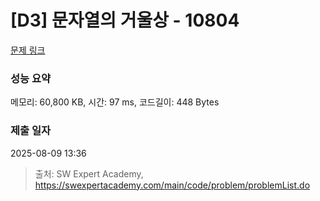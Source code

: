 # [D3] 문자열의 거울상 - 10804 

[문제 링크](https://swexpertacademy.com/main/code/problem/problemDetail.do?contestProbId=AXTC0x16D8EDFASe) 

### 성능 요약

메모리: 60,800 KB, 시간: 97 ms, 코드길이: 448 Bytes

### 제출 일자

2025-08-09 13:36



> 출처: SW Expert Academy, https://swexpertacademy.com/main/code/problem/problemList.do